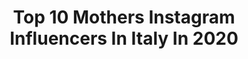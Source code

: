 ---
title: Top 10 Mothers Instagram Influencers In Italy In 2020
description: >-
  Find top mothers Instagram influencers in Italy in 2020. Most popular hashtags: #iorestoacasa #houseofninja #ootd #milano.
platform: Instagram
profiles:
  - username: "la_snika"
    fullname: >-
      Federica Ricci
    location: "Italy"
    followers: 19237
    engagement: 1416
    commentsToLikes: 0.086309
    avatar: "https://scontent-atl3-1.cdninstagram.com/v/t51.2885-19/s320x320/58409899_822193131481164_4422578612679475200_n.jpg?_nc_ht=scontent-atl3-1.cdninstagram.com&_nc_ohc=u9y_zEqANFgAX90Z2JN&oh=4d8c517a406f45d3459744eb5a3ac383&oe=5EB957E5"
    verified: false
    hashtags: "#alwaysoncreamtomatte, #sparkleandshine, #mfw2020, #quarantena"
  - username: "armida_lookbook"
    fullname: >-
      
    location: "Italy"
    followers: 25868
    engagement: 476
    commentsToLikes: 0.105971
    avatar: "https://scontent-hkt1-1.cdninstagram.com/v/t51.2885-19/s320x320/82206544_1296119853907361_3118587199713443840_n.jpg?_nc_ht=scontent-hkt1-1.cdninstagram.com&_nc_ohc=ldiGumrjxCQAX9PQ2nw&oh=0360aaecb4bbef064458e525f8eebac4&oe=5E96A733"
    verified: false
    hashtags: "#40plusstyle, #instalook, #stylebyme, #stiledivita"
  - username: "melissa_baldissera"
    fullname: >-
      melissa_baldissera
    location: "Italy"
    followers: 16382
    engagement: 1015
    commentsToLikes: 0.034325
    avatar: "https://scontent-amt2-1.cdninstagram.com/v/t51.2885-19/s320x320/82017321_222989322045862_578030120468480000_n.jpg?_nc_ht=scontent-amt2-1.cdninstagram.com&_nc_ohc=WpHHL5XafjkAX_U-cuR&oh=70bff1f678422953e6825575a65afd54&oe=5EB9F90B"
    verified: false
    hashtags: "#oasyitalia, #czechoslovakianwolfdog, #canelupocecoslovacco, #wolvesofinstagram"
  - username: "beafagerholt"
    fullname: >-
      Bea Fagerholt
    location: "Italy"
    followers: 7079
    engagement: 786
    commentsToLikes: 0.082504
    avatar: "https://scontent-ams4-1.cdninstagram.com/v/t51.2885-19/s320x320/32746818_2157923727822251_5600899952579444736_n.jpg?_nc_ht=scontent-ams4-1.cdninstagram.com&_nc_ohc=xLhlHFCAoLUAX8HuZed&oh=01ad12099b8b6256dc282c39b176b43a&oe=5EBB2DC0"
    verified: false
    hashtags: ""
  - username: "bramvalbracht"
    fullname: >-
      Bram Valbracht
    location: "Italy"
    followers: 27844
    engagement: 979
    commentsToLikes: 0.018468
    avatar: "https://scontent-lht6-1.cdninstagram.com/v/t51.2885-19/s320x320/24126644_285493855188278_5479253782833397760_n.jpg?_nc_ht=scontent-lht6-1.cdninstagram.com&_nc_ohc=2yqADf5diZkAX8TAl3u&oh=c4c5e52c36ebaac0362d041dcc5b97b0&oe=5EB9ADED"
    verified: false
    hashtags: "#christmas, #mfw, #milano, #ralphlauren"
  - username: "stephanie.and.tyana"
    fullname: >-
      STEPHANIE E TYANA
    location: "Italy"
    followers: 63756
    engagement: 418
    commentsToLikes: 0.089206
    avatar: "https://scontent-ams4-1.cdninstagram.com/v/t51.2885-19/s320x320/66673588_430422417545902_1044025946006355968_n.jpg?_nc_ht=scontent-ams4-1.cdninstagram.com&_nc_ohc=rsBtFwMiOUQAX-yk0Bc&oh=7cb08b20f8e2929bf6ad835694a52163&oe=5EB90602"
    verified: false
    hashtags: "#fashion, #contestgiveaway, #picoftheday, #youandme"
  - username: "labfujiko"
    fullname: >-
      L A   B.   F U J I K O
    location: "Italy"
    followers: 15183
    engagement: 1032
    commentsToLikes: 0.038240
    avatar: "https://scontent-ams4-1.cdninstagram.com/v/t51.2885-19/s320x320/54447211_459713204766018_8682456618576642048_n.jpg?_nc_ht=scontent-ams4-1.cdninstagram.com&_nc_ohc=eBIAIsIrN7MAX9OLY8T&oh=aba3543894ad98c4be68da4994159cde&oe=5EBB6782"
    verified: false
    hashtags: "#frankyrizardo, #houseofninja, #clubdomani, #voguing"
  - username: "sistiana"
    fullname: >-
      Sistiana Lombardi
    location: "Italy"
    followers: 78863
    engagement: 333
    commentsToLikes: 0.027913
    avatar: "https://scontent-lhr8-1.cdninstagram.com/v/t51.2885-19/s320x320/84249984_222845622211560_7063578467123593216_n.jpg?_nc_ht=scontent-lhr8-1.cdninstagram.com&_nc_ohc=3q4hmkIuPV4AX_8RAg6&oh=2b35d1ad36a992b19a31e54dfc88d00f&oe=5EBB299B"
    verified: false
    hashtags: "#lombardia, #buongiorno, #andratuttobene, #amore"
  - username: "lulu_albedaiwi"
    fullname: >-
      lulu_albedaiwi 🌟 لولو البديوي
    location: "Italy"
    followers: 127400
    engagement: 124
    commentsToLikes: 0.040483
    avatar: "https://scontent-lht6-1.cdninstagram.com/v/t51.2885-19/s320x320/70828212_430656064478752_1807529513278504960_n.jpg?_nc_ht=scontent-lht6-1.cdninstagram.com&_nc_ohc=KPCz1b00dUwAX8Nofv3&oh=70869f13e6e1dbb45d8153cf47028a24&oe=5EBCD82A"
    verified: false
    hashtags: "#winterabaya, #diva, #about, #newlook"
  - username: "cristinacandea"
    fullname: >-
      Cristina Elena
    location: "Italy"
    followers: 53325
    engagement: 121
    commentsToLikes: 0.142171
    avatar: "https://scontent-ams4-1.cdninstagram.com/v/t51.2885-19/s320x320/88308085_638428950063488_5500900516789485568_n.jpg?_nc_ht=scontent-ams4-1.cdninstagram.com&_nc_ohc=oEFox1mlY7oAX_obsKZ&oh=318c35e92c068bbe584c3ee4298f98fa&oe=5EBABA1E"
    verified: false
    hashtags: "#styleinspo, #springfashion, #solidaritate, #mondays"
---